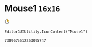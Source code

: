 # Mouse1 `16x16`
<img src="/img/Mouse1.png" width=16 height=16>

``` CSharp
EditorGUIUtility.IconContent("Mouse1")
```
```
7389675512253095747
```
